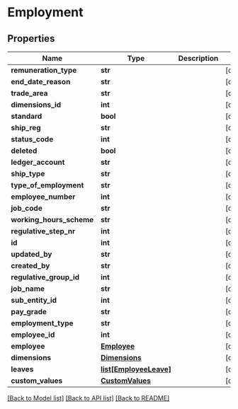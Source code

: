 # Employment

## Properties
Name | Type | Description | Notes
------------ | ------------- | ------------- | -------------
**remuneration_type** | **str** |  | [optional] 
**end_date_reason** | **str** |  | [optional] 
**trade_area** | **str** |  | [optional] 
**dimensions_id** | **int** |  | [optional] 
**standard** | **bool** |  | [optional] 
**ship_reg** | **str** |  | [optional] 
**status_code** | **int** |  | [optional] 
**deleted** | **bool** |  | [optional] 
**ledger_account** | **str** |  | [optional] 
**ship_type** | **str** |  | [optional] 
**type_of_employment** | **str** |  | [optional] 
**employee_number** | **int** |  | [optional] 
**job_code** | **str** |  | [optional] 
**working_hours_scheme** | **str** |  | [optional] 
**regulative_step_nr** | **int** |  | [optional] 
**id** | **int** |  | [optional] 
**updated_by** | **str** |  | [optional] 
**created_by** | **str** |  | [optional] 
**regulative_group_id** | **int** |  | [optional] 
**job_name** | **str** |  | [optional] 
**sub_entity_id** | **int** |  | [optional] 
**pay_grade** | **str** |  | [optional] 
**employment_type** | **str** |  | [optional] 
**employee_id** | **int** |  | [optional] 
**employee** | [**Employee**](Employee.md) |  | [optional] 
**dimensions** | [**Dimensions**](Dimensions.md) |  | [optional] 
**leaves** | [**list[EmployeeLeave]**](EmployeeLeave.md) |  | [optional] 
**custom_values** | [**CustomValues**](CustomValues.md) |  | [optional] 

[[Back to Model list]](../README.md#documentation-for-models) [[Back to API list]](../README.md#documentation-for-api-endpoints) [[Back to README]](../README.md)

